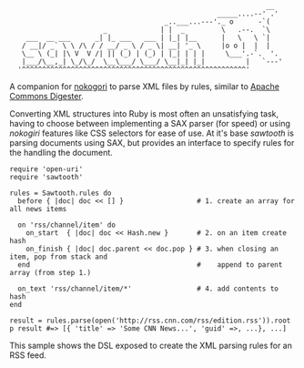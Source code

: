 
                                                                   __
                                                       _____....--' .'
                                          _..___...---'._ o      -`(
                           _             | |  _         \   .--.  `\
        ___  __ ___      _| |_ ___   ___ | |_| |__      |   \   \ `|
       / __|/ _` \ \ /\ / / __/ _ \ / _ \| __| '_ \     |o o |  |  |
       \__ \ (_| |\ V  V /| || (_) | (_) | |_| | | |     \___'.-`.  '.
       |___/\__,_| \_/\_/  \__\___/ \___/ \__|_| |_|          |   `---'
      '^^^^^^^^^^^^^^^^^^^^^^^^^^^^^^^^^^^^^^^^^^^^^^^^^^^^^^^'

A companion for [nokogori](http://nokogiri.org) to parse XML files by rules,
similar to [Apache Commons Digester](http://commons.apache.org/digester/).

Converting XML structures into Ruby is most often an unsatisfying task, having
to choose between implementing a SAX parser (for speed) or using _nokogiri_
features like CSS selectors for ease of use. At it's base _sawtooth_ is parsing
documents using SAX, but provides an interface to specify rules for the handling
the document.

    require 'open-uri'
    require 'sawtooth'

    rules = Sawtooth.rules do
      before { |doc| doc << [] }                  # 1. create an array for all news items

      on 'rss/channel/item' do
        on_start  { |doc| doc << Hash.new }       # 2. on an item create hash
        on_finish { |doc| doc.parent << doc.pop } # 3. when closing an item, pop from stack and
      end                                         #    append to parent array (from step 1.)

      on_text 'rss/channel/item/*'                # 4. add contents to hash
    end

    result = rules.parse(open('http://rss.cnn.com/rss/edition.rss')).root
    p result #=> [{ 'title' => 'Some CNN News...', 'guid' =>, ...}, ...]

This sample shows the DSL exposed to create the XML parsing rules for an RSS feed.
